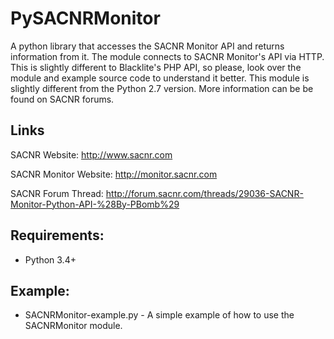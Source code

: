 # PySACNRMonitor

A python library that accesses the SACNR Monitor API and returns information from it. The module connects to SACNR Monitor's API via HTTP. This is slightly different to Blacklite's PHP API, so please, look over the module and example
source code to understand it better. This module is slightly different from the Python 2.7 version. More information can be be found on SACNR forums. 


## Links
SACNR Website:         http://www.sacnr.com

SACNR Monitor Website: http://monitor.sacnr.com

SACNR Forum Thread:    http://forum.sacnr.com/threads/29036-SACNR-Monitor-Python-API-%28By-PBomb%29

## Requirements:
* Python 3.4+

## Example:
* SACNRMonitor-example.py - A simple example of how to use the SACNRMonitor module.
